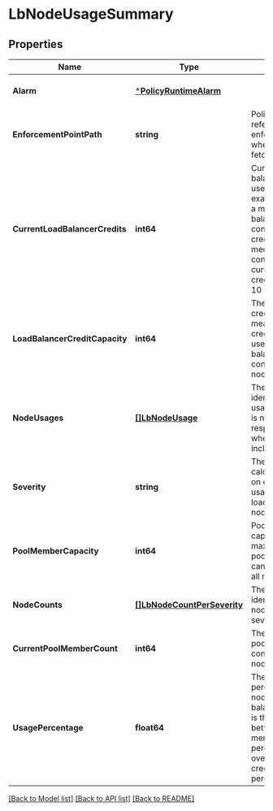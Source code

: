 # LbNodeUsageSummary

## Properties
Name | Type | Description | Notes
------------ | ------------- | ------------- | -------------
**Alarm** | [***PolicyRuntimeAlarm**](PolicyRuntimeAlarm.md) |  | [optional] [default to null]
**EnforcementPointPath** | **string** | Policy Path referencing the enforcement point where the info is fetched.  | [optional] [default to null]
**CurrentLoadBalancerCredits** | **int64** | Current load balancer credits in use for all nodes. For example, configuring a medium load balancer on a node consumes 10 credits. If there are 2 medium instances configured, the current load balancer credit number is 2 * 10 &#x3D; 20.  | [optional] [default to null]
**LoadBalancerCreditCapacity** | **int64** | The load balancer credit capacity means the maximum credits which can be used for load balancer service configuration for all nodes.  | [optional] [default to null]
**NodeUsages** | [**[]LbNodeUsage**](LBNodeUsage.md) | The property identifies all LB node usages. By default, it is not included in response. It exists when parameter ?include_usages&#x3D;true.  | [optional] [default to null]
**Severity** | **string** | The severity calculation is based on overall credit usage percentage of load balancer for all nodes.  | [optional] [default to null]
**PoolMemberCapacity** | **int64** | Pool member capacity means maximum number of pool members which can be configured on all nodes.  | [optional] [default to null]
**NodeCounts** | [**[]LbNodeCountPerSeverity**](LBNodeCountPerSeverity.md) | The property identifies array of node count for each severity.  | [optional] [default to null]
**CurrentPoolMemberCount** | **int64** | The overall count of pool members configured on all nodes.  | [optional] [default to null]
**UsagePercentage** | **float64** | The overall usage percentage of all nodes for load balancer. The value is the larger value between overall pool member usage percentage and overall load balancer credit usage percentage.  | [optional] [default to null]

[[Back to Model list]](../README.md#documentation-for-models) [[Back to API list]](../README.md#documentation-for-api-endpoints) [[Back to README]](../README.md)

